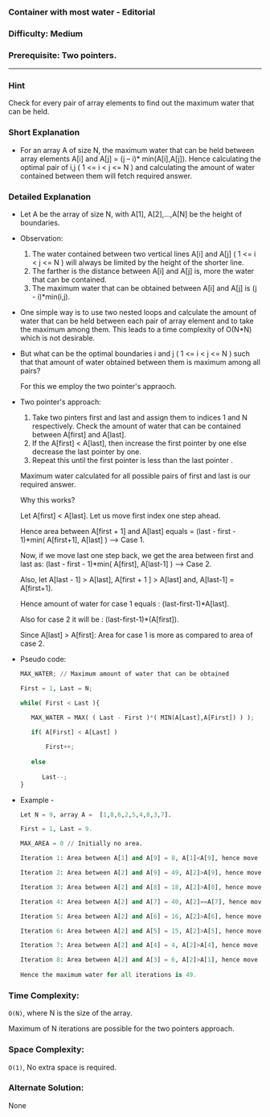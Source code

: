 ### Container with most water - Editorial

### Difficulty:  Medium

### Prerequisite:  Two pointers.
---
### Hint

Check for every pair of array elements to find out the maximum water that can be held. 

### Short Explanation

* For an array A of size N, the maximum water that can be held between array elements A[i] and A[j] = (j – i)* min(A[i],A[j]). Hence calculating the optimal pair of i,j 
  ( 1 <= i < j <= N ) and calculating the amount of water contained between them will fetch required answer.

### Detailed Explanation

* Let A be the array of size N, with A[1], A[2],...,A[N] be the height of boundaries.

* Observation:

  1. The water contained between two vertical lines A[i] and A[j] ( 1 <= i < j <= N ) will always be limited by the height of the shorter line.
  2. The farther is the distance between A[i] and A[j] is, more the water that can be contained.
  3. The maximum water that can be obtained between A[i] and A[j] is (j - i)*min(i,j).
  

* One simple way is to use two nested loops and calculate the amount of water that can be held between each pair of array element and to take the maximum among them. This leads   to a time complexity of O(N*N) which is not desirable.

* But what can be the optimal boundaries i and j ( 1 <= i < j <= N ) such that that amount of water obtained between them is maximum among all pairs?
  
  For this we employ the two pointer's appraoch.

* Two pointer's approach:
  
  1. Take two pinters first and last and assign them to indices 1 and N respectively. Check the amount of water that can be contained between A[first] and A[last].
  2. If the A[first] < A[last], then increase the first pointer by one else decrease the last pointer by one.
  3. Repeat this until the first pointer is less than the last pointer .
  
  Maximum water calculated for all possible pairs of first and last is our required answer.
  
  Why this works?

  Let A[first] < A[last]. Let us move first index one step ahead.
  
  Hence area between A[first + 1] and A[last] equals = (last - first - 1)*min( A[first+1], A[last] ) --> Case 1.
  
  Now, if we move last one step back, we get the area between first and last as: (last - first - 1)*min( A[first], A[last-1] ) --> Case 2.
  
  Also, let A[last - 1] > A[last], A[first + 1 ] > A[last] and, A[last-1] = A[first+1].
  
  Hence amount of water for case 1 equals : (last-first-1)*A[last].
  
  Also for case 2 it will be : (last-first-1)*(A[first]).
  
  Since A[last] > A[first]: Area for case 1 is more as compared to area of case 2.

* Pseudo code:
  
  ```python
  MAX_WATER; // Maximum amount of water that can be obtained

  First = 1, Last = N;
  
  while( First < Last ){
  
     MAX_WATER = MAX( ( Last - First )*( MIN(A[Last],A[First]) ) );
  
     if( A[First] < A[Last] )
     
         First++;
         
     else
     
        Last--;
  }
  ```
* Example -
  ```python
  Let N = 9, array A =  [1,8,6,2,5,4,8,3,7].
  
  First = 1, Last = 9.
  
  MAX_AREA = 0 // Initially no area.
  
  Iteration 1: Area between A[1] and A[9] = 8, A[1]<A[9], hence move first one step ahead. First = 2, Last = 9, MAX_AREA = 9.
  
  Iteration 2: Area between A[2] and A[9] = 49, A[2]>A[9], hence move last one step back. First = 2, Last = 8, MAX_AREA = 49. 
  
  Iteration 3: Area between A[2] and A[8] = 18, A[2]>A[8], hence move last one step back. First = 2, Last = 7, MAX_AREA = 49.
  
  Iteration 4: Area between A[2] and A[7] = 40, A[2]==A[7], hence move last one step back. First = 2, Last = 6, MAX_AREA = 49. 
  
  Iteration 5: Area between A[2] and A[6] = 16, A[2]>A[6], hence move last one step back. First = 2, Last = 5, MAX_AREA = 49.
  
  Iteration 6: Area between A[2] and A[5] = 15, A[2]>A[5], hence move last one step back. First = 2, Last = 4, MAX_AREA = 49.
  
  Iteration 7: Area between A[2] and A[4] = 4, A[2]>A[4], hence move last one step back. First = 2, Last = 3, MAX_AREA = 49.
  
  Iteration 8: Area between A[2] and A[3] = 6, A[2]>A[1], hence move last one step back. First = 2, Last = 2, MAX_AREA = 49.
 
  Hence the maximum water for all iterations is 49.
  ```
### Time Complexity:

`O(N)`, where N is the size of the array.

Maximum of N iterations are possible for the two pointers approach.

### Space Complexity:

`O(1)`, No extra space is required.


### Alternate Solution:

None

